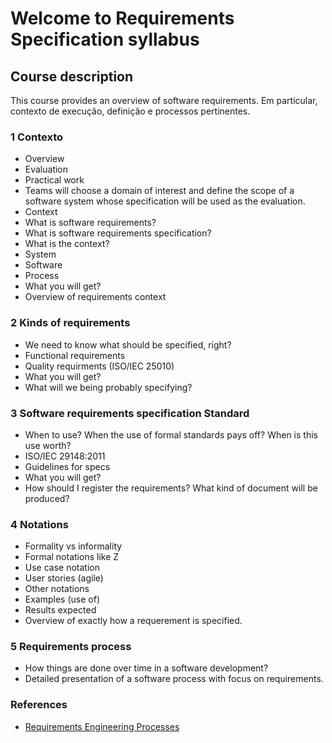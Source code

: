 # Welcome to Requirements Specification syllabus

## Course description
This course provides an overview of software requirements.
Em particular, contexto de execução, definição e processos pertinentes.

### 1 Contexto
- Overview
 - Evaluation
 - Practical work
  - Teams will choose a domain of interest and define the scope of a software system whose specification will be used as the evaluation.
- Context
 - What is software requirements?
 - What is software requirements specification?
 - What is the context?
  - System
  - Software
 - Process
- What you will get?
 - Overview of requirements context

### 2 Kinds of requirements
- We need to know what should be specified, right?
- Functional requirements
- Quality requirments (ISO/IEC 25010)
- What you will get?
 - What will we being probably specifying?

### 3 Software requirements specification Standard
- When to use? When the use of formal standards pays off? When is this use worth?
- ISO/IEC 29148:2011
- Guidelines for specs
- What you will get?
 - How should I register the requirements? What kind of document will be produced?

### 4 Notations
- Formality vs informality
- Formal notations like Z
- Use case notation
- User stories (agile)
- Other notations
- Examples (use of)
- Results expected
 - Overview of exactly how a requerement is specified.

### 5 Requirements process
- How things are done over time in a software development?
- Detailed presentation of a software process with focus on requirements.

### References

- [Requirements Engineering Processes](https://www.youtube.com/watch?v=Ec0s0z5uXQ8)
